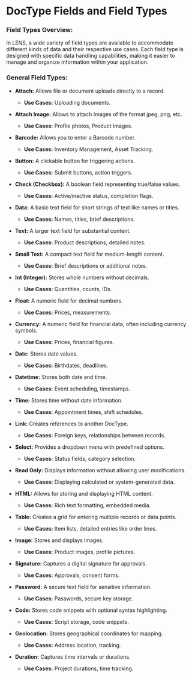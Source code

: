 # DocType Fields and Field Types

### **Field Types Overview:**

In LENS, a wide variety of field types are available to accommodate different kinds of data and their respective use cases. Each field type is designed with specific data handling capabilities, making it easier to manage and organize information within your application.

###  **General Field Types:**

- **Attach:** Allows file or document uploads directly to a record.
	- **Use Cases:** Uploading documents.
- **Attach Image:** Allows to attach Images of the format jpeg, png, etc.
	- **Use Cases:** Profile photos, Product Images.
- **Barcode:** Allows you to enter a Barcode number.
	- **Use Cases:** Inventory Management, Asset Tracking.
-   **Button:** A clickable button for triggering actions.
    -   **Use Cases:** Submit buttons, action triggers.
-   **Check (Checkbox):** A boolean field representing true/false values.
    -   **Use Cases:** Active/inactive status, completion flags.
- **Data:** A basic text field for short strings of text like names or titles.
    -   **Use Cases:** Names, titles, brief descriptions.
-   **Text:** A larger text field for substantial content.
    -   **Use Cases:** Product descriptions, detailed notes.
-   **Small Text:** A compact text field for medium-length content.
    -   **Use Cases:** Brief descriptions or additional notes.
-   **Int (Integer):** Stores whole numbers without decimals.
    -   **Use Cases:** Quantities, counts, IDs.
-   **Float:** A numeric field for decimal numbers.
    -   **Use Cases:** Prices, measurements.
-   **Currency:** A numeric field for financial data, often including currency symbols.
    -   **Use Cases:** Prices, financial figures.
-   **Date:** Stores date values.
    -   **Use Cases:** Birthdates, deadlines.
-   **Datetime:** Stores both date and time.
    -   **Use Cases:** Event scheduling, timestamps.
-   **Time:** Stores time without date information.
    -   **Use Cases:** Appointment times, shift schedules.
-   **Link:** Creates references to another DocType.
    -   **Use Cases:** Foreign keys, relationships between records.
-   **Select:** Provides a dropdown menu with predefined options.
    -   **Use Cases:** Status fields, category selection.

-   **Read Only:** Displays information without allowing user modifications.
    -   **Use Cases:** Displaying calculated or system-generated data.
-   **HTML:** Allows for storing and displaying HTML content.
    -   **Use Cases:** Rich text formatting, embedded media.
-   **Table:** Creates a grid for entering multiple records or data points.
    -   **Use Cases:** Item lists, detailed entries like order lines.
-   **Image:** Stores and displays images.
    -   **Use Cases:** Product images, profile pictures.
-   **Signature:** Captures a digital signature for approvals.
    -   **Use Cases:** Approvals, consent forms.
-   **Password:** A secure text field for sensitive information.
    -   **Use Cases:** Passwords, secure key storage.
-   **Code:** Stores code snippets with optional syntax highlighting.
    -   **Use Cases:** Script storage, code snippets.

-   **Geolocation:** Stores geographical coordinates for mapping.
    -   **Use Cases:** Address location, tracking.
-   **Duration:** Captures time intervals or durations.
    -   **Use Cases:** Project durations, time tracking.
<!--stackedit_data:
eyJoaXN0b3J5IjpbLTQxODA5NTkxMCwtNTM3NDE4NDM5LC0xMD
k2MDg3MDg1LDY3NzUxNzkzNSwtODI3NjY5MzY3LC0xNjY5MDUz
MTc2XX0=
-->